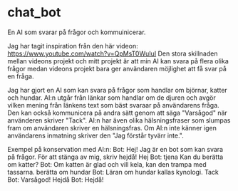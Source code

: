# chat_bot
En AI som svarar på frågor och kommuinicerar.

Jag har tagit inspiration från den här videon:
https://www.youtube.com/watch?v=QpMsT0WuIuI
Den stora skillnaden mellan videons projekt och mitt projekt är att min AI kan svara på flera olika frågor
medan videons projekt bara ger användaren möjlighet att få svar på en fråga.

Jag har gjort en AI som kan svara på frågor som handlar om björnar, katter och hundar.
AI:n utgår från länkar som handlar om de djuren och avgör vilken mening från länkens text som bäst svaraar på användarens fråga.
Den kan också kommunicera på andra sätt genom att säga "Varsågod" när använderen skriver "Tack".
AI:n har även olika hälsningsfraser som slumpas fram om användaren skriver en hälsningsfras.
Om AI:n inte känner igen användarens inmatning skriver den "Jag förstår tyvärr inte.".

Exempel på konservation med AI:n:
Bot: Hej! Jag är en bot som kan svara på frågor. För att stänga av mig, skriv hejdå!
Hej
Bot: tjena
Kan du berätta om katter?
Bot: Om katten är glad och vill kela, kan den trampa med tassarna.
berätta om hundar
Bot: Läran om hundar kallas kynologi.
Tack
Bot: Varsågod!
Hejdå
Bot: Hejdå!
